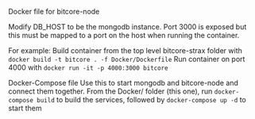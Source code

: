 Docker file for bitcore-node

Modify DB_HOST to be the mongodb instance.
Port 3000 is exposed but this must be mapped to a port on the host when running the container.

For example:
Build container from the top level bitcore-strax folder with `docker build -t bitcore . -f Docker/Dockerfile`
Run container on port 4000 with `docker run -it -p 4000:3000 bitcore`

Docker-Compose file
Use this to start mongodb and bitcore-node and connect them together.
From the Docker/ folder (this one), run `docker-compose build` to build the services, followed by `docker-compose up -d` to start them